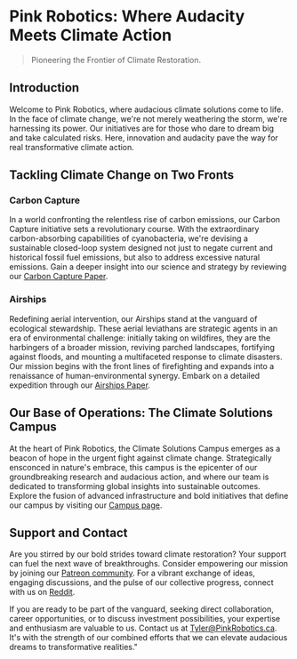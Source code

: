 # Pink Robotics: Where Audacity Meets Climate Action

> Pioneering the Frontier of Climate Restoration.

## Introduction

Welcome to Pink Robotics, where audacious climate solutions come to life. In the face of climate change, we're not merely weathering the storm, we're harnessing its power. Our initiatives are for those who dare to dream big and take calculated risks. Here, innovation and audacity pave the way for real transformative climate action.

## Tackling Climate Change on Two Fronts

### Carbon Capture

In a world confronting the relentless rise of carbon emissions, our Carbon Capture initiative sets a revolutionary course. With the extraordinary carbon-absorbing capabilities of cyanobacteria, we're devising a sustainable closed-loop system designed not just to negate current and historical fossil fuel emissions, but also to address excessive natural emissions. Gain a deeper insight into our science and strategy by reviewing our 
[Carbon Capture Paper](https://github.com/PinkRobotics/PinkRobotics/blob/main/CarbonCapture.md).

### Airships

Redefining aerial intervention, our Airships stand at the vanguard of ecological stewardship. These aerial leviathans are strategic agents in an era of environmental challenge: initially taking on wildfires, they are the harbingers of a broader mission, reviving parched landscapes, fortifying against floods, and mounting a multifaceted response to climate disasters. Our mission begins with the front lines of firefighting and expands into a renaissance of human-environmental synergy. Embark on a detailed expedition through our [Airships Paper](https://github.com/PinkRobotics/PinkRobotics/blob/main/Airships.md).

## Our Base of Operations: The Climate Solutions Campus

At the heart of Pink Robotics, the Climate Solutions Campus emerges as a beacon of hope in the urgent fight against climate change. Strategically ensconced in nature's embrace, this campus is the epicenter of our groundbreaking research and audacious action, and where our team is dedicated to transforming global insights into sustainable outcomes. Explore the fusion of advanced infrastructure and bold initiatives that define our campus by visiting our [Campus page](https://github.com/PinkRobotics/PinkRobotics/blob/main/TheCampus.md). 

## Support and Contact

Are you stirred by our bold strides toward climate restoration? Your support can fuel the next wave of breakthroughs. Consider empowering our mission by joining our [Patreon community](https://www.patreon.com/PinkRobotics). For a vibrant exchange of ideas, engaging discussions, and the pulse of our collective progress, connect with us on [Reddit](https://www.reddit.com/r/PinkRobotics/).

If you are ready to be part of the vanguard, seeking direct collaboration, career opportunities, or to discuss investment possibilities, your expertise and enthusiasm are valuable to us. Contact us at Tyler@PinkRobotics.ca. It's with the strength of our combined efforts that we can elevate audacious dreams to transformative realities."